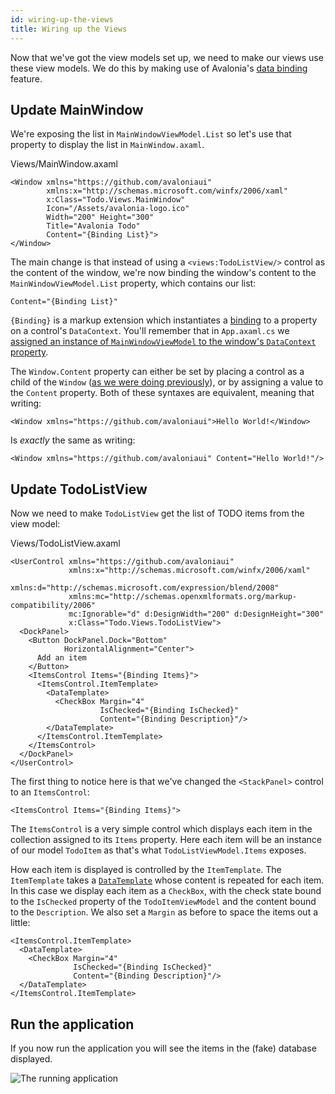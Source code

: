 ```yaml
---
id: wiring-up-the-views
title: Wiring up the Views
---
```


Now that we've got the view models set up, we need to make our views use these view models. We do this by making use of Avalonia's [data binding](https://docs.avaloniaui.net/docs/getting-started/programming-with-avalonia/data-binding) feature.

## Update MainWindow

We're exposing the list in `MainWindowViewModel.List` so let's use that property to display the list in `MainWindow.axaml`.

Views/MainWindow.axaml

```markup
<Window xmlns="https://github.com/avaloniaui"
        xmlns:x="http://schemas.microsoft.com/winfx/2006/xaml"
        x:Class="Todo.Views.MainWindow"
        Icon="/Assets/avalonia-logo.ico"
        Width="200" Height="300"
        Title="Avalonia Todo"
        Content="{Binding List}">
</Window>
```

The main change is that instead of using a `<views:TodoListView/>` control as the content of the window, we're now binding the window's content to the `MainWindowViewModel.List` property, which contains our list:

```markup
Content="{Binding List}"
```

`{Binding}` is a markup extension which instantiates a [binding](https://docs.avaloniaui.net/docs/data-binding/bindings) to a property on a control's `DataContext`. You'll remember that in `App.axaml.cs` we [assigned an instance of `MainWindowViewModel` to the window's `DataContext` property](https://docs.avaloniaui.net/tutorials/todo-list-app/creating-a-model-and-viewmodel#create-an-instance-of-todolistviewmodel).

The `Window.Content` property can either be set by placing a control as a child of the `Window` \([as we were doing previously](https://docs.avaloniaui.net/tutorials/todo-list-app/creating-a-view#display-the-view-in-the-window)\), or by assigning a value to the `Content` property. Both of these syntaxes are equivalent, meaning that writing:

```markup
<Window xmlns="https://github.com/avaloniaui">Hello World!</Window>
```

Is _exactly_ the same as writing:

```markup
<Window xmlns="https://github.com/avaloniaui" Content="Hello World!"/>
```

## Update TodoListView

Now we need to make `TodoListView` get the list of TODO items from the view model:

Views/TodoListView.axaml

```markup
<UserControl xmlns="https://github.com/avaloniaui"
             xmlns:x="http://schemas.microsoft.com/winfx/2006/xaml"
             xmlns:d="http://schemas.microsoft.com/expression/blend/2008"
             xmlns:mc="http://schemas.openxmlformats.org/markup-compatibility/2006"
             mc:Ignorable="d" d:DesignWidth="200" d:DesignHeight="300"
             x:Class="Todo.Views.TodoListView">
  <DockPanel>
    <Button DockPanel.Dock="Bottom"
            HorizontalAlignment="Center">
      Add an item
    </Button>
    <ItemsControl Items="{Binding Items}">
      <ItemsControl.ItemTemplate>
        <DataTemplate>
          <CheckBox Margin="4"
                    IsChecked="{Binding IsChecked}"
                    Content="{Binding Description}"/>
        </DataTemplate>
      </ItemsControl.ItemTemplate>
    </ItemsControl>
  </DockPanel>
</UserControl>
```

The first thing to notice here is that we've changed the `<StackPanel>` control to an `ItemsControl`:

```markup
<ItemsControl Items="{Binding Items}">
```

The `ItemsControl` is a very simple control which displays each item in the collection assigned to its `Items` property. Here each item will be an instance of our model `TodoItem` as that's what `TodoListViewModel.Items` exposes.

How each item is displayed is controlled by the `ItemTemplate`. The `ItemTemplate` takes a [`DataTemplate`](https://avaloniaui.net/docs/templates/datatemplate) whose content is repeated for each item. In this case we display each item as a `CheckBox`, with the check state bound to the `IsChecked` property of the `TodoItemViewModel` and the content bound to the `Description`. We also set a `Margin` as before to space the items out a little:

```markup
<ItemsControl.ItemTemplate>
  <DataTemplate>
    <CheckBox Margin="4"
              IsChecked="{Binding IsChecked}"
              Content="{Binding Description}"/>
  </DataTemplate>
</ItemsControl.ItemTemplate>
```

## Run the application

If you now run the application you will see the items in the \(fake\) database displayed.

  <div style={{textAlign: 'center'}}>
    <img src="/img/tutorials/todo-list-app/wiring-up-the-views/wiring-up-views-run.png" alt="The running application" />
  </div>